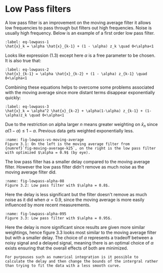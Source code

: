 # Low Pass filters

A low pass filter is an improvement on the moving average filter it allows low frequencies to pass through but filters out high frequencies. Noise is usually high frequency. Below is an example of a first order low pass filter.

```{math}
:label: eq-lowpass-1
\hat{x}_k = \alpha \hat{x}_{k-1} + (1 - \alpha) z_k \quad 0<\alpha<1
```

Looks like expression (1.3) except here $\alpha$ is a free parameter to be chosen. It is also true that:

```{math}
:label: eq-lowpass-2
\hat{x}_{k-1} = \alpha \hat{x}_{k-2} + (1 - \alpha) z_{k-1} \quad 0<\alpha<1
```

Combining these equations helps to overcome some problems associated with the moving average since more distant terms disappear exponentially quickly:

```{math}
:label: eq-lowpass-3
\hat{x}_k = \alpha^2 \hat{x}_{k-2} + \alpha(1-\alpha) z_{k-1} + (1-\alpha)z_k \quad 0<\alpha<1
```

Due to the restriction on alpha larger $n$ means greater weighting on $\hat{x}_n$ since $\alpha(1-\alpha)\leq 1-\alpha$. Previous data gets weighted exponentially less. 

```{figure} image-10.png
:name: fig-lowpass-vs-moving-average
Figure 3.1: On the left is the moving average filter from {numref}`fig-moving-average-k25`, on the right is the low pass filter with optimized $\alpha = 0.9$ (by eye).
```
The low pass filter has a smaller delay compared to the moving average filter. However the low pass filter didn't remove as much noise as the moving average filter did.

```{figure} image-13.png
:name: fig-lowpass-alpha-08
Figure 3.2: Low pass filter with $\alpha = 0.8$.
```
Here the delay is less significant but the filter doesn't remove as much noise as it did when $\alpha = 0.9$, since the moving average is more easily influenced by more recent measurements.

```{figure} image-14.png
:name: fig-lowpass-alpha-095
Figure 3.3: Low pass filter with $\alpha = 0.95$.
```
Here the delay is more significant since results are given more similar weightings, hence figure 3.3 looks most similar to the moving average filter but with a smaller delay. The choice of $\alpha$ represents a tradeoff between a noisy signal and a delayed signal, meaning there is an optimal choice of $\alpha$ exists ensuring that the overall effects of both are minimized.

```{admonition} Idea
For purpouses such as numerical integration is it possible to calculate the delay and then change the bounds of the intergral rather than trying to fit the data with a less smooth curve. 
```